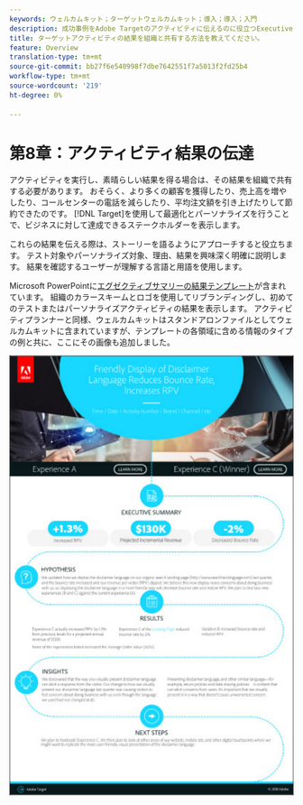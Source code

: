 ```yaml
---
keywords: ウェルカムキット；ターゲットウェルカムキット；導入；導入；入門
description: 成功事例をAdobe Targetのアクティビティに伝えるのに役立つExecutive Summary Resultsテンプレートを使用します。
title: ターゲットアクティビティの結果を組織と共有する方法を教えてください。
feature: Overview
translation-type: tm+mt
source-git-commit: bb27f6e540998f7dbe7642551f7a5013f2fd25b4
workflow-type: tm+mt
source-wordcount: '219'
ht-degree: 0%

---
```



# 第8章：アクティビティ結果の伝達

アクティビティを実行し、素晴らしい結果を得る場合は、その結果を組織で共有する必要があります。 おそらく、より多くの顧客を獲得したり、売上高を増やしたり、コールセンターの電話を減らしたり、平均注文額を引き上げたりして節約できたのです。 [!DNL Target]を使用して最適化とパーソナライズを行うことで、ビジネスに対して達成できるステークホルダーを表示します。

これらの結果を伝える際は、ストーリーを語るようにアプローチすると役立ちます。 テスト対象やパーソナライズ対象、理由、結果を興味深く明確に説明します。 結果を確認するユーザーが理解する言語と用語を使用します。

Microsoft PowerPointに[エグゼクティブサマリーの結果テンプレート](/help/assets/executive-summary.zip)が含まれています。 組織のカラースキームとロゴを使用してリブランディングし、初めてのテストまたはパーソナライズアクティビティの結果を表示します。 アクティビティプランナーと同様、ウェルカムキットはスタンドアロンファイルとしてウェルカムキットに含まれていますが、テンプレートの各領域に含める情報のタイプの例と共に、ここにその画像も追加しました。

![エグゼクティブサマリレポート](/help/c-intro/assets/executive-summary-report.png)